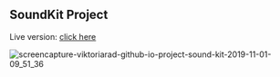 ## SoundKit Project

Live version: [click here](https://viktoriarad.github.io/project-sound-kit/)

![screencapture-viktoriarad-github-io-project-sound-kit-2019-11-01-09_51_36](https://user-images.githubusercontent.com/50045118/68013457-4170a380-fc8d-11e9-95ba-2245adf3afcd.png)